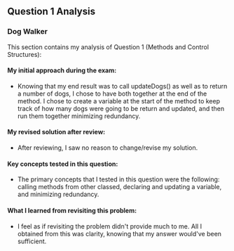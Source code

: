 ## Question 1 Analysis
### Dog Walker

This section contains my analysis of Question 1 (Methods and Control Structures):

#### My initial approach during the exam:
- Knowing that my end result was to call updateDogs() as well as to return a number of dogs, I chose to have both together at the end of the method. I chose to create a variable at the start of the method to keep track of how many dogs were going to be return and updated, and then run them together minimizing redundancy.
  
#### My revised solution after review:
- After reviewing, I saw no reason to change/revise my solution.
  
#### Key concepts tested in this question:
- The primary concepts that I tested in this question were the following: calling methods from other classed, declaring and updating a variable, and minimizing redundancy.
  
#### What I learned from revisiting this problem:
- I feel as if revisiting the problem didn't provide much to me. All I obtained from this was clarity, knowing that my answer would've been sufficient.
